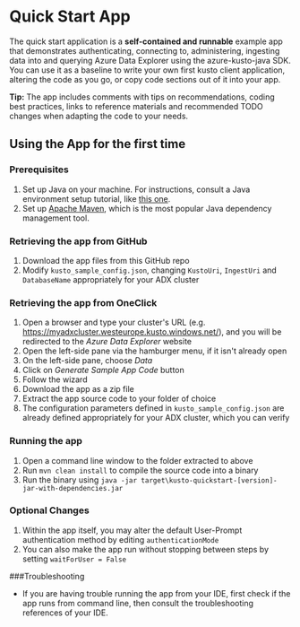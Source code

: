 # Quick Start App

The quick start application is a **self-contained and runnable** example app that demonstrates authenticating, connecting to, administering, ingesting data into and querying Azure Data Explorer using the azure-kusto-java SDK.
You can use it as a baseline to write your own first kusto client application, altering the code as you go, or copy code sections out of it into your app.

**Tip:** The app includes comments with tips on recommendations, coding best practices, links to reference materials and recommended TODO changes when adapting the code to your needs.


## Using the App for the first time

### Prerequisites
1. Set up Java on your machine. For instructions, consult a Java environment setup tutorial, like [this one](https://www.tutorialspoint.com/java/java_environment_setup.htm).
2. Set up [Apache Maven](https://maven.apache.org/install.html), which is the most popular Java dependency management tool.

### Retrieving the app from GitHub
1. Download the app files from this GitHub repo
2. Modify `kusto_sample_config.json`, changing `KustoUri`, `IngestUri` and `DatabaseName` appropriately for your ADX cluster

### Retrieving the app from OneClick
1. Open a browser and type your cluster's URL (e.g. https://myadxcluster.westeurope.kusto.windows.net/), and you will be redirected to the _Azure Data Explorer_ website
2. Open the left-side pane via the hamburger menu, if it isn't already open
3. On the left-side pane, choose _Data_
4. Click on _Generate Sample App Code_ button
5. Follow the wizard
6. Download the app as a zip file
7. Extract the app source code to your folder of choice
8. The configuration parameters defined in `kusto_sample_config.json` are already defined appropriately for your ADX cluster, which you can verify

### Running the app
1. Open a command line window to the folder extracted to above
2. Run `mvn clean install` to compile the source code into a binary
3. Run the binary using `java -jar target\kusto-quickstart-[version]-jar-with-dependencies.jar`

### Optional Changes
1. Within the app itself, you may alter the default User-Prompt authentication method by editing `authenticationMode`
2. You can also make the app run without stopping between steps by setting `waitForUser = False`

###Troubleshooting
* If you are having trouble running the app from your IDE, first check if the app runs from command line, then consult the troubleshooting references of your IDE.